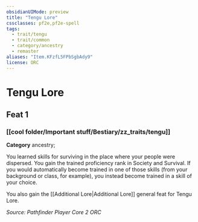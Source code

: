 ```yaml
---
obsidianUIMode: preview
title: "Tengu Lore"
cssclasses: pf2e,pf2e-spell
tags:
  - trait/tengu
  - trait/common
  - category/ancestry
  - remaster
aliases: "Item.KFzfL5FPbSgbAdy9"
license: ORC
---
```

# Tengu Lore
## Feat 1
### [[cool folder/Important stuff/Bestiary/zz_traits/tengu]]

**Category** ancestry; 




You learned skills for surviving in the place where your people were dispersed. You gain the trained proficiency rank in Society and Survival. If you would automatically become trained in one of those skills (from your background or class, for example), you instead become trained in a skill of your choice.

You also gain the [[Additional Lore|Additional Lore]] general feat for Tengu Lore.

*Source: Pathfinder Player Core 2*
*ORC*